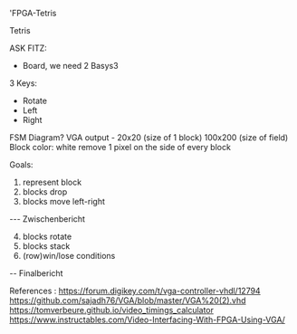 'FPGA-Tetris

Tetris

ASK FITZ: 
- Board, we need 2 Basys3


3 Keys:
- Rotate
- Left
- Right

FSM Diagram?
VGA output - 20x20 (size of 1 block)
100x200 (size of field)
Block color: white
remove 1 pixel on the side of every block

Goals:
1. represent block
2. blocks drop
3. blocks move left-right

--- Zwischenbericht

4. blocks rotate
5. blocks stack
6. (row)win/lose conditions

-- Finalbericht

References : 
https://forum.digikey.com/t/vga-controller-vhdl/12794
https://github.com/sajadh76/VGA/blob/master/VGA%20(2).vhd
https://tomverbeure.github.io/video_timings_calculator
https://www.instructables.com/Video-Interfacing-With-FPGA-Using-VGA/

